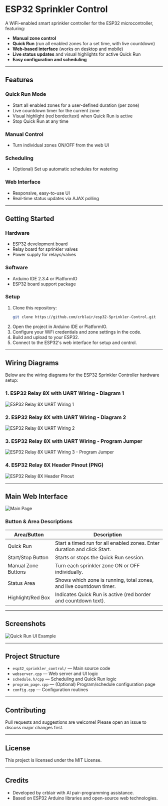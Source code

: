 # ESP32 Sprinkler Control

A WiFi-enabled smart sprinkler controller for the ESP32 microcontroller, featuring:

- **Manual zone control**
- **Quick Run** (run all enabled zones for a set time, with live countdown)
- **Web-based interface** (works on desktop and mobile)
- **Live status updates** and visual highlights for active Quick Run
- **Easy configuration and scheduling**

---

## Features

### Quick Run Mode
- Start all enabled zones for a user-defined duration (per zone)
- Live countdown timer for the current zone
- Visual highlight (red border/text) when Quick Run is active
- Stop Quick Run at any time

### Manual Control
- Turn individual zones ON/OFF from the web UI

### Scheduling
- (Optional) Set up automatic schedules for watering

### Web Interface
- Responsive, easy-to-use UI
- Real-time status updates via AJAX polling

---

## Getting Started

### Hardware
- ESP32 development board
- Relay board for sprinkler valves
- Power supply for relays/valves

### Software
- Arduino IDE 2.3.4 or PlatformIO
- ESP32 board support package

### Setup
1. Clone this repository:
   ```sh
   git clone https://github.com/crblair/esp32-Sprinkler-Control.git
   ```
2. Open the project in Arduino IDE or PlatformIO.
3. Configure your WiFi credentials and zone settings in the code.
4. Build and upload to your ESP32.
5. Connect to the ESP32's web interface for setup and control.

---

## Wiring Diagrams

Below are the wiring diagrams for the ESP32 Sprinkler Controller hardware setup:

### 1. ESP32 Relay 8X with UART Wiring - Diagram 1
![ESP32 Relay 8X UART Wiring 1](ESP32%20Relay%208X%20w%20UART%20Wiring1.jpg)

### 2. ESP32 Relay 8X with UART Wiring - Diagram 2
![ESP32 Relay 8X UART Wiring 2](ESP32%20Relay%208X%20w%20UART%20Wiring2.jpg)

### 3. ESP32 Relay 8X with UART Wiring - Program Jumper
![ESP32 Relay 8X UART Wiring 3 - Program Jumper](ESP32%20Relay%208X%20w%20UART%20Wiring3%20program%20jumper.jpg)

### 4. ESP32 Relay 8X Header Pinout (PNG)
![ESP32 Relay 8X Header Pinout](esp32_relay_x8_headers.png)

---

## Main Web Interface

![Main Page](mainpage.jpg)

### Button & Area Descriptions

| Area/Button         | Description                                                            |
|--------------------|------------------------------------------------------------------------|
| Quick Run          | Start a timed run for all enabled zones. Enter duration and click Start.|
| Start/Stop Button  | Starts or stops the Quick Run session.                                 |
| Manual Zone Buttons| Turn each sprinkler zone ON or OFF individually.                       |
| Status Area        | Shows which zone is running, total zones, and live countdown timer.    |
| Highlight/Red Box  | Indicates Quick Run is active (red border and countdown text).         |

---

## Screenshots

![Quick Run UI Example](docs/quickrun-ui-example.png) <!-- Add screenshot if available -->

---

## Project Structure

- `esp32_sprinkler_control/` — Main source code
- `webserver.cpp` — Web server and UI logic
- `schedule.h/cpp` — Scheduling and Quick Run logic
- `program_page.cpp` — (Optional) Program/schedule configuration page
- `config.cpp` — Configuration routines

---

## Contributing
Pull requests and suggestions are welcome! Please open an issue to discuss major changes first.

---

## License
This project is licensed under the MIT License.

---

## Credits
- Developed by crblair with AI pair-programming assistance.
- Based on ESP32 Arduino libraries and open-source web technologies.
